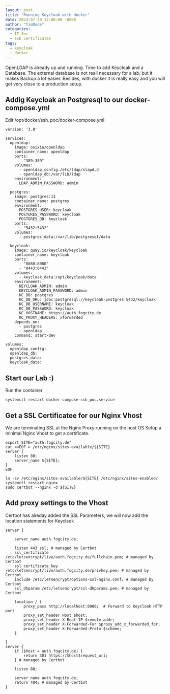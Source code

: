 ```yaml
---
layout: post
title: "Running Keycloak with docker"
date: 2024-07-20 12:00:00 -0000
author: "TimDude"
categories:
  - IT Sec 
  - ssh certificates
tags:
  - keycloak
  - docker
---
```


OpenLDAP is already up and running. Time to add Keycloak and a Database.
The external database is not reall necessary for a lab, but it makes Backup a lot easier.
Besides, with docker it is really easy and you will get very close to a production setup.

## Addig Keycloak an Postgresql to our docker-compose.yml
Edit /opt/docker/ssh_poc/docker-compose.yml
~~~
version: '3.8'

services:
  openldap:
    image: osixia/openldap
    container_name: openldap
    ports:
      - "389:389"
    volumes:
      - openldap_config:/etc/ldap/slapd.d
      - openldap_db:/var/lib/ldap
    environment:
      LDAP_ADMIN_PASSWORD: admin
      
  postgres:
    image: postgres:13
    container_name: postgres
    environment:
      POSTGRES_USER: keycloak
      POSTGRES_PASSWORD: keycloak
      POSTGRES_DB: keycloak
    ports:
      - "5432:5432"
    volumes:
      - postgres_data:/var/lib/postgresql/data
      
  keycloak:
    image: quay.io/keycloak/keycloak
    container_name: keycloak
    ports:
      - "8080:8080"
      - "8443:8443"
    volumes:
      - keycloak_data:/opt/keycloak/data
    environment:
      KEYCLOAK_ADMIN: admin
      KEYCLOAK_ADMIN_PASSWORD: admin
      KC_DB: postgres
      KC_DB_URL: jdbc:postgresql://keycloak-postgres:5432/keycloak
      KC_DB_USERNAME: keycloak
      KC_DB_PASSWORD: keycloak
      KC_HOSTNAME: https://auth.fogcity.de
      KC_PROXY_HEADERS: xforwarded
    depends_on:
      - postgres
      - openldap
    command: start-dev

volumes:
  openldap_config:
  openldap_db:
  postgres_data:
  keycloak_data:
~~~

## Start our Lab :)
Run the container
~~~
systemctl restart docker-compose-ssh_poc.service
~~~

## Get a SSL Certificatee for our Nginx Vhost
We are terminating SSL at the Nginx Proxy running on the host OS
Setup a minimal Nginx Vhost to get a certificate.
~~~
export SITE="auth.fogcity.de"
cat <<EOF > /etc/nginx/sites-available/${SITE}
server {
    listen 80;
    server_name ${SITE};
}
EOF

ln -sv /etc/nginx/sites-available/${SITE} /etc/nginx/sites-enabled/
systemctl restart nginx
sudo certbot --nginx -d ${SITE}
~~~


## Add proxy settings to the Vhost
Certbot has alreday added the SSL Parameters, we wiil now add the location statements for Keyclaok
```
server {

    server_name auth.fogcity.de;

    listen 443 ssl; # managed by Certbot
    ssl_certificate /etc/letsencrypt/live/auth.fogcity.de/fullchain.pem; # managed by Certbot
    ssl_certificate_key /etc/letsencrypt/live/auth.fogcity.de/privkey.pem; # managed by Certbot
    include /etc/letsencrypt/options-ssl-nginx.conf; # managed by Certbot
    ssl_dhparam /etc/letsencrypt/ssl-dhparams.pem; # managed by Certbot

    location / {
        proxy_pass http://localhost:8080;  # Forward to Keycloak HTTP port
        proxy_set_header Host $host;
        proxy_set_header X-Real-IP $remote_addr;
        proxy_set_header X-Forwarded-For $proxy_add_x_forwarded_for;
        proxy_set_header X-Forwarded-Proto $scheme;
    }

}
server {
    if ($host = auth.fogcity.de) {
        return 301 https://$host$request_uri;
    } # managed by Certbot

    listen 80;

    server_name auth.fogcity.de;
    return 404; # managed by Certbot
}
```
